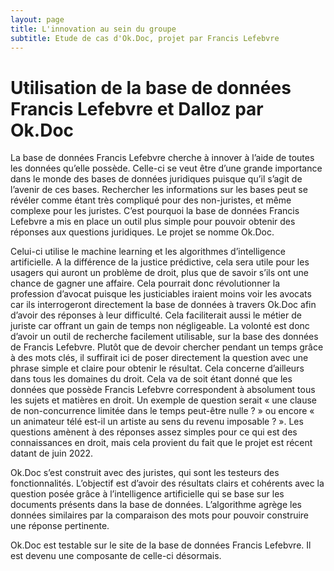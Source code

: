 ```yaml
---
layout: page
title: L'innovation au sein du groupe
subtitle: Etude de cas d'Ok.Doc, projet par Francis Lefebvre
---
```


# Utilisation de la base de données Francis Lefebvre et Dalloz par Ok.Doc

La base de données Francis Lefebvre cherche à innover à l’aide de toutes les données qu’elle possède. Celle-ci se veut être d’une grande importance dans le monde des bases de données juridiques puisque qu’il s’agit de l’avenir de ces bases. Rechercher les informations sur les bases peut se révéler comme étant très compliqué pour des non-juristes, et même complexe pour les juristes. C’est pourquoi la base de données Francis Lefebvre a mis en place un outil plus simple pour pouvoir obtenir des réponses aux questions juridiques. Le projet se nomme Ok.Doc.

Celui-ci utilise le machine learning et les algorithmes d’intelligence artificielle. A la différence de la justice prédictive, cela sera utile pour les usagers qui auront un problème de droit, plus que de savoir s’ils ont une chance de gagner une affaire. Cela pourrait donc révolutionner la profession d’avocat puisque les justiciables iraient moins voir les avocats car ils interrogeront directement la base de données à travers Ok.Doc afin d’avoir des réponses à leur difficulté. Cela faciliterait aussi le métier de juriste car offrant un gain de temps non négligeable. La volonté est donc d’avoir un outil de recherche facilement utilisable, sur la base des données de Francis Lefebvre. Plutôt que de devoir chercher pendant un temps grâce à des mots clés, il suffirait ici de poser directement la question avec une phrase simple et claire pour obtenir le résultat. Cela concerne d’ailleurs dans tous les domaines du droit. Cela va de soit étant donné que les données que possède Francis Lefebvre correspondent à absolument tous les sujets et matières en droit. Un exemple de question serait « une clause de non-concurrence limitée dans le temps peut-être nulle ? » ou encore « un animateur télé est-il un artiste au sens du revenu imposable ? ». Les questions amènent à des réponses assez simples pour ce qui est des connaissances en droit, mais cela provient du fait que le projet est récent datant de juin 2022.

Ok.Doc s’est construit avec des juristes, qui sont les testeurs des fonctionnalités. L’objectif est d’avoir des résultats clairs et cohérents avec la question posée grâce à l’intelligence artificielle qui se base sur les documents présents dans la base de données. L’algorithme agrège les données similaires par la comparaison des mots pour pouvoir construire une réponse pertinente.

Ok.Doc est testable sur le site de la base de données Francis Lefebvre. Il est devenu une composante de celle-ci désormais. 
